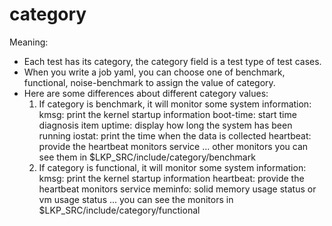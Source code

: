 # category

Meaning:
- Each test has its category, the category field is a test type of test cases.
- When you write a job yaml, you can choose one of benchmark, functional, noise-benchmark
  to assign the value of category.
- Here are some differences about different category values:
  1. If category is benchmark, it will monitor some system information:
     kmsg:      print the kernel startup information
     boot-time: start time diagnosis item
     uptime:    display how long the system has been running
     iostat:    print the time when the data is collected
     heartbeat: provide the heartbeat monitors service
     ...
     other monitors you can see them in $LKP_SRC/include/category/benchmark
  2. If category is functional, it will monitor some system information:
     kmsg:      print the kernel startup information
     heartbeat: provide the heartbeat monitors service
     meminfo:   solid memory usage status or vm usage status
     ...
     you can see the monitors in $LKP_SRC/include/category/functional
